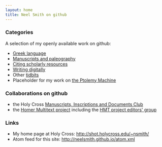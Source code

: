 ```yaml
---
layout: home
title: Neel Smith on github
---
```



### Categories ###


A selection of my openly available work on github:

- [Greek language](greek)
- [Manuscripts and paleography](mss)
- [Citing scholarly resources](citation)
- [Writing digitally](writing)
- Other [tidbits](tidbits)
- Placeholder for my work on [the Ptolemy Machine](ptolemy)


### Collaborations on github ###


- the Holy Cross [Manuscripts, Inscriptions and Documents Club](http://hcmid.github.io/) 
- the [Homer Multitext project](http://homermultitext.github.io) including the [HMT project editors' group](http://hmteditors.github.io/)

### Links ###

- My home page at Holy Cross: <http://shot.holycross.edu/~nsmith/>
- Atom feed for this site: <http://neelsmith.github.io/atom.xml>


